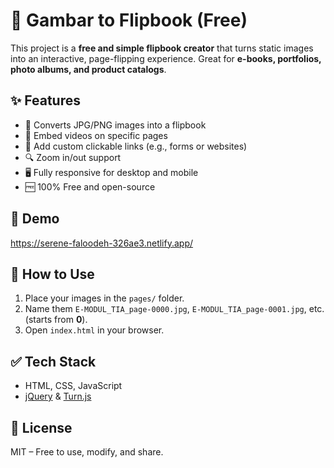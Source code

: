 # 📖 Gambar to Flipbook (Free)

This project is a **free and simple flipbook creator** that turns static images into an interactive, page-flipping experience. Great for **e-books, portfolios, photo albums, and product catalogs**.

## ✨ Features

* 📄 Converts JPG/PNG images into a flipbook
* 🎥 Embed videos on specific pages
* 🔗 Add custom clickable links (e.g., forms or websites)
* 🔍 Zoom in/out support
* 🖥️ Fully responsive for desktop and mobile
* 🆓 100% Free and open-source

## 🚀 Demo

https://serene-faloodeh-326ae3.netlify.app/

## 📂 How to Use

1. Place your images in the `pages/` folder.
2. Name them `E-MODUL_TIA_page-0000.jpg`, `E-MODUL_TIA_page-0001.jpg`, etc. (starts from **0**).
3. Open `index.html` in your browser.

## ✅ Tech Stack

* HTML, CSS, JavaScript
* [jQuery](https://jquery.com/) & [Turn.js](http://www.turnjs.com/)

## 🔗 License

MIT – Free to use, modify, and share.
